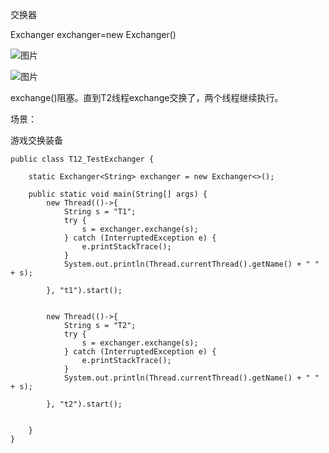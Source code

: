 交换器

Exchanger<String> exchanger=new Exchanger()

![图片](https://uploader.shimo.im/f/dOgBaWvBh9s5mPci.png!thumbnail)

![图片](https://uploader.shimo.im/f/haU1V6IZHqMiNBFy.png!thumbnail)

exchange()阻塞。直到T2线程exchange交换了，两个线程继续执行。

场景：

游戏交换装备

```
public class T12_TestExchanger {

    static Exchanger<String> exchanger = new Exchanger<>();

    public static void main(String[] args) {
        new Thread(()->{
            String s = "T1";
            try {
                s = exchanger.exchange(s);
            } catch (InterruptedException e) {
                e.printStackTrace();
            }
            System.out.println(Thread.currentThread().getName() + " " + s);

        }, "t1").start();


        new Thread(()->{
            String s = "T2";
            try {
                s = exchanger.exchange(s);
            } catch (InterruptedException e) {
                e.printStackTrace();
            }
            System.out.println(Thread.currentThread().getName() + " " + s);

        }, "t2").start();


    }
}
```
